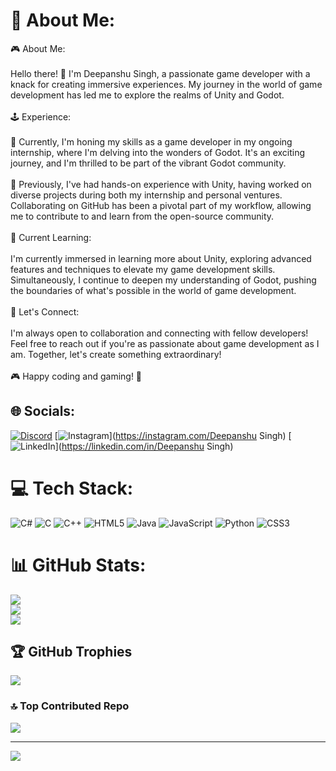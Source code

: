 # 💫 About Me:
🎮 About Me:<br><br>Hello there! 👋 I'm Deepanshu Singh, a passionate game developer with a knack for creating immersive experiences. My journey in the world of game development has led me to explore the realms of Unity and Godot.<br><br>🕹️ Experience:<br><br>💼 Currently, I'm honing my skills as a game developer in my ongoing internship, where I'm delving into the wonders of Godot. It's an exciting journey, and I'm thrilled to be part of the vibrant Godot community.<br><br>🚀 Previously, I've had hands-on experience with Unity, having worked on diverse projects during both my internship and personal ventures. Collaborating on GitHub has been a pivotal part of my workflow, allowing me to contribute to and learn from the open-source community.<br><br>🚀 Current Learning:<br><br>I'm currently immersed in learning more about Unity, exploring advanced features and techniques to elevate my game development skills. Simultaneously, I continue to deepen my understanding of Godot, pushing the boundaries of what's possible in the world of game development.<br><br>🤝 Let's Connect:<br><br>I'm always open to collaboration and connecting with fellow developers! Feel free to reach out if you're as passionate about game development as I am. Together, let's create something extraordinary!<br><br>🎮 Happy coding and gaming! 🚀


## 🌐 Socials:
[![Discord](https://img.shields.io/badge/Discord-%237289DA.svg?logo=discord&logoColor=white)](https://discord.gg/795543995182350348) [![Instagram](https://img.shields.io/badge/Instagram-%23E4405F.svg?logo=Instagram&logoColor=white)](https://instagram.com/Deepanshu Singh) [![LinkedIn](https://img.shields.io/badge/LinkedIn-%230077B5.svg?logo=linkedin&logoColor=white)](https://linkedin.com/in/Deepanshu Singh) 

# 💻 Tech Stack:
![C#](https://img.shields.io/badge/c%23-%23239120.svg?style=plastic&logo=csharp&logoColor=white) ![C](https://img.shields.io/badge/c-%2300599C.svg?style=plastic&logo=c&logoColor=white) ![C++](https://img.shields.io/badge/c++-%2300599C.svg?style=plastic&logo=c%2B%2B&logoColor=white) ![HTML5](https://img.shields.io/badge/html5-%23E34F26.svg?style=plastic&logo=html5&logoColor=white) ![Java](https://img.shields.io/badge/java-%23ED8B00.svg?style=plastic&logo=openjdk&logoColor=white) ![JavaScript](https://img.shields.io/badge/javascript-%23323330.svg?style=plastic&logo=javascript&logoColor=%23F7DF1E) ![Python](https://img.shields.io/badge/python-3670A0?style=plastic&logo=python&logoColor=ffdd54) ![CSS3](https://img.shields.io/badge/css3-%231572B6.svg?style=plastic&logo=css3&logoColor=white)
# 📊 GitHub Stats:
![](https://github-readme-stats.vercel.app/api?username=DEEP-32&theme=dark&hide_border=true&include_all_commits=true&count_private=true)<br/>
![](https://github-readme-streak-stats.herokuapp.com/?user=DEEP-32&theme=dark&hide_border=true)<br/>
![](https://github-readme-stats.vercel.app/api/top-langs/?username=DEEP-32&theme=dark&hide_border=true&include_all_commits=true&count_private=true&layout=compact)

## 🏆 GitHub Trophies
![](https://github-profile-trophy.vercel.app/?username=DEEP-32&theme=onedark&no-frame=false&no-bg=true&margin-w=4)

### 🔝 Top Contributed Repo
![](https://github-contributor-stats.vercel.app/api?username=DEEP-32&limit=5&theme=dark&combine_all_yearly_contributions=true)

---
[![](https://visitcount.itsvg.in/api?id=DEEP-32&icon=0&color=0)](https://visitcount.itsvg.in)

<!-- Proudly created with GPRM ( https://gprm.itsvg.in ) -->

